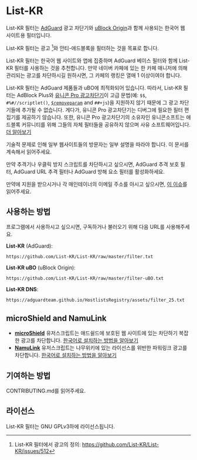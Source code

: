 # List-KR

List-KR 필터는 [AdGuard](https://adguard.com) 광고 차단기와 [uBlock Origin](https://github.com/gorhill/uBlock)과 함께 사용되는 한국어 웹 사이트용 필터입니다.

List-KR 필터는 광고 [^1]와 안티-애드블록을 필터하는 것을 목표로 합니다.

List-KR 필터는 한국어 웹 사이트와 앱에 집중하며 AdGuard 베이스 필터와 함께 List-KR 필터를 사용하는 것을 추천합니다.
만약 네이버 카페에 있는 한 카페 매니저에 의해 관리되는 광고를 차단하시길 원하시면, 그 카페의 랭킹은 열매 1 이상이여야 합니다.

List-KR 필터는 AdGuard 제품들과 uBO에 최적화되어 있습니다.
따라서, List-KR 필터는 AdBlock Plus와 [유니콘 Pro 광고차단기](https://getunicorn.app/ko)이 고급 문법(예: `$$`, `#%#//scriptlet()`, [`$removeparam`](https://github.com/gorhill/uBlock/wiki/Static-filter-syntax#removeparam) and `##+js`)을 지원하지 않기 때문에 그 광고 차단기들에 추가될 수 없습니다.
게다가, 유니콘 Pro 광고차단기는 디버그에 필요한 필터 편집기를 제공하기 않습니다.
또한, 유니콘 Pro 광고차단기의 소유자인 유니콘소프트는 애드블록 커뮤니티를 위해 그들의 자체 필터들을 공유하지 않으며 사유 소프트웨어입니다. [더 알아보기](https://velog.io/@piquark6046/truth-of-unicorn-pro)

기술적 문제로 인해 일부 웹사이트들의 방문자는 일부 설명을 따라야 합니다.
이 문서를 계속해서 읽어주세요.

만약 추격기나 우클릭 방지 스크립트를 차단하시고 싶으시면, AdGuard 추격 보호 필터, AdGuard URL 추격 필터나 AdGuard 방해 요소 필터를 활성화하세요.

만약에 지원을 받으시거나 각 매인테이너의 이메일 주소를 아시고 싶으시면, [이 이슈](https://github.com/List-KR/List-KR/issues/223)를 읽어주세요.


[^1]: List-KR 필터에서 광고의 정의: https://github.com/List-KR/List-KR/issues/512

## 사용하는 방법

프로그램에서 사용하시고 싶으시면, 구독하거나 불러오기 위해 다음 URL를 사용해주세요.

**List-KR** (AdGuard):
```
https://github.com/List-KR/List-KR/raw/master/filter.txt
```
**List-KR uBO** (uBlock Origin):
```
https://github.com/List-KR/List-KR/raw/master/filter-uBO.txt
```
**List-KR DNS**:
```
https://adguardteam.github.io/HostlistsRegistry/assets/filter_25.txt
```

## microShield and NamuLink
- **[microShield](https://github.com/List-KR/microShield)** 유저스크립트는 애드쉴드에 보호된 웹 사이트에 있는 차단하기 복잡한 광고를 차단합니다.
[한국어로 설치하는 방법을 알아보기](https://github.com/List-KR/microShield/blob/main/README.ko.md)
- **[NamuLink](https://github.com/List-KR/NamuLink)** 유저스크립트는 나무위키에 있는 라이선스를 위반한 파워링크 광고를 차단합니다.
[한국어로 설치하는 방법을 알아보기](https://github.com/List-KR/NamuLink/blob/main/README.ko.md)

## 기여하는 방법
CONTRIBUTING.md를 읽어주세요.

## 라이선스
List-KR 필터는 GNU GPLv3하에 라이선스됩니다.